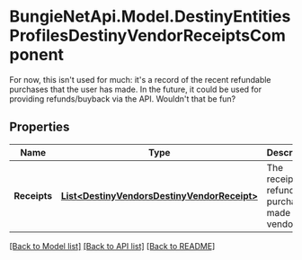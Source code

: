 # BungieNetApi.Model.DestinyEntitiesProfilesDestinyVendorReceiptsComponent
For now, this isn't used for much: it's a record of the recent refundable purchases that the user has made. In the future, it could be used for providing refunds/buyback via the API. Wouldn't that be fun?
## Properties

Name | Type | Description | Notes
------------ | ------------- | ------------- | -------------
**Receipts** | [**List&lt;DestinyVendorsDestinyVendorReceipt&gt;**](DestinyVendorsDestinyVendorReceipt.md) | The receipts for refundable purchases made at a vendor. | [optional] 

[[Back to Model list]](../README.md#documentation-for-models) [[Back to API list]](../README.md#documentation-for-api-endpoints) [[Back to README]](../README.md)

